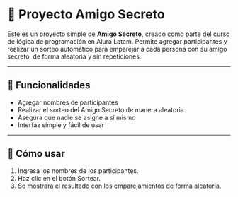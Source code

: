 # 🎁 Proyecto Amigo Secreto

Este es un proyecto simple de **Amigo Secreto**, creado como parte del curso de lógica de programación en Alura Latam. Permite agregar participantes y realizar un sorteo automático para emparejar a cada persona con su amigo secreto, de forma aleatoria y sin repeticiones.

---

## 📌 Funcionalidades

- Agregar nombres de participantes
- Realizar el sorteo del Amigo Secreto de manera aleatoria
- Asegura que nadie se asigne a sí mismo
- Interfaz simple y fácil de usar

---

## 📄 Cómo usar

1. Ingresa los nombres de los participantes.
2. Haz clic en el botón Sortear.
3. Se mostrará el resultado con los emparejamientos de forma aleatoria.
